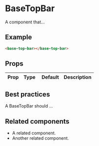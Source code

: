 # BaseTopBar

A component that...

## Example

```html
<base-top-bar></base-top-bar>
```

## Props

| Prop | Type |  Default | Description |
| ---- | ---- | -------- | ----------- |


## Best practices

A BaseTopBar should ...

## Related components

- A related component.
- Another related component.

